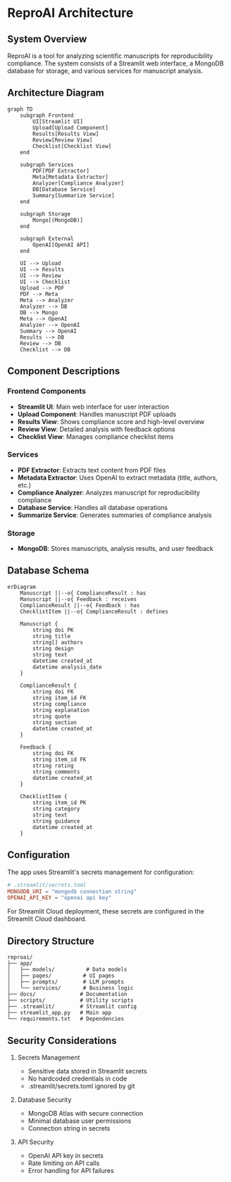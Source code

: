 # ReproAI Architecture

## System Overview

ReproAI is a tool for analyzing scientific manuscripts for reproducibility compliance. The system consists of a Streamlit web interface, a MongoDB database for storage, and various services for manuscript analysis.

## Architecture Diagram

```mermaid
graph TD
    subgraph Frontend
        UI[Streamlit UI]
        Upload[Upload Component]
        Results[Results View]
        Review[Review View]
        Checklist[Checklist View]
    end

    subgraph Services
        PDF[PDF Extractor]
        Meta[Metadata Extractor]
        Analyzer[Compliance Analyzer]
        DB[Database Service]
        Summary[Summarize Service]
    end

    subgraph Storage
        Mongo[(MongoDB)]
    end

    subgraph External
        OpenAI[OpenAI API]
    end

    UI --> Upload
    UI --> Results
    UI --> Review
    UI --> Checklist
    Upload --> PDF
    PDF --> Meta
    Meta --> Analyzer
    Analyzer --> DB
    DB --> Mongo
    Meta --> OpenAI
    Analyzer --> OpenAI
    Summary --> OpenAI
    Results --> DB
    Review --> DB
    Checklist --> DB
```

## Component Descriptions

### Frontend Components
- **Streamlit UI**: Main web interface for user interaction
- **Upload Component**: Handles manuscript PDF uploads
- **Results View**: Shows compliance score and high-level overview
- **Review View**: Detailed analysis with feedback options
- **Checklist View**: Manages compliance checklist items

### Services
- **PDF Extractor**: Extracts text content from PDF files
- **Metadata Extractor**: Uses OpenAI to extract metadata (title, authors, etc.)
- **Compliance Analyzer**: Analyzes manuscript for reproducibility compliance
- **Database Service**: Handles all database operations
- **Summarize Service**: Generates summaries of compliance analysis

### Storage
- **MongoDB**: Stores manuscripts, analysis results, and user feedback

## Database Schema

```mermaid
erDiagram
    Manuscript ||--o{ ComplianceResult : has
    Manuscript ||--o{ Feedback : receives
    ComplianceResult ||--o{ Feedback : has
    ChecklistItem ||--o{ ComplianceResult : defines

    Manuscript {
        string doi PK
        string title
        string[] authors
        string design
        string text
        datetime created_at
        datetime analysis_date
    }

    ComplianceResult {
        string doi FK
        string item_id FK
        string compliance
        string explanation
        string quote
        string section
        datetime created_at
    }

    Feedback {
        string doi FK
        string item_id FK
        string rating
        string comments
        datetime created_at
    }

    ChecklistItem {
        string item_id PK
        string category
        string text
        string guidance
        datetime created_at
    }
```

## Configuration

The app uses Streamlit's secrets management for configuration:

```toml
# .streamlit/secrets.toml
MONGODB_URI = "mongodb connection string"
OPENAI_API_KEY = "openai api key"
```

For Streamlit Cloud deployment, these secrets are configured in the Streamlit Cloud dashboard.

## Directory Structure

```
reproai/
├── app/
│   ├── models/          # Data models
│   ├── pages/          # UI pages
│   ├── prompts/        # LLM prompts
│   └── services/       # Business logic
├── docs/              # Documentation
├── scripts/           # Utility scripts
├── .streamlit/        # Streamlit config
├── streamlit_app.py   # Main app
└── requirements.txt   # Dependencies
```

## Security Considerations

1. Secrets Management
   - Sensitive data stored in Streamlit secrets
   - No hardcoded credentials in code
   - .streamlit/secrets.toml ignored by git

2. Database Security
   - MongoDB Atlas with secure connection
   - Minimal database user permissions
   - Connection string in secrets

3. API Security
   - OpenAI API key in secrets
   - Rate limiting on API calls
   - Error handling for API failures
